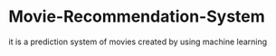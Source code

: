 # Movie-Recommendation-System
it is a prediction system of movies created by using machine learning
